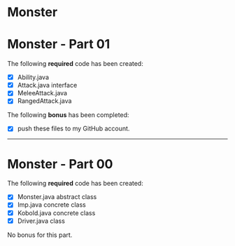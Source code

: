 # Monster

# Monster - Part 01
The following **required** code has been created:
- [X] Ability.java
- [X] Attack.java interface
- [X] MeleeAttack.java
- [X] RangedAttack.java

The following **bonus** has been completed:
- [X] push these files to my GitHub account.

---

# Monster - Part 00
The following **required** code has been created:
- [X] Monster.java abstract class
- [X] Imp.java concrete class
- [X] Kobold.java concrete class
- [X] Driver.java class

No bonus for this part.

